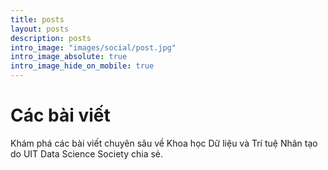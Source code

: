 ```yaml
---
title: posts
layout: posts
description: posts
intro_image: "images/social/post.jpg"
intro_image_absolute: true
intro_image_hide_on_mobile: true
---
```


# Các bài viết

Khám phá các bài viết chuyên sâu về Khoa học Dữ liệu và Trí tuệ Nhân tạo do UIT Data Science Society chia sẻ.

